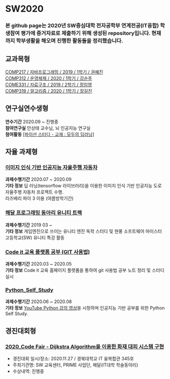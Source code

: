 # SW2020  

### 본 github page는 2020년 SW중심대학 전자공학부 연계전공(IT융합) 학생참여 평가에 증거자료로 제출하기 위해 생성된 repository입니다. 현재까지 학부생활을 해오며 진행한 활동들을 정리했습니다.   

## 교과목형   
[COMP217 / 자바프로그래밍 / 2019 / 1학기 / 권혜진](https://github.com/KwonHyeonSu/2019_1_JavaProgramming)    
[COMP312 / 운영체제 / 2020 / 1학기 / 강순주](https://github.com/KwonHyeonSu/2020_1_Operating_System)   
[COME331 / 자료구조 / 2019 / 2학기 / 정임영](https://github.com/KwonHyeonSu/2019_2_DataStructure)  
[COMP319 / 알고리즘 / 2020 / 1학기 / 장길진](https://github.com/KwonHyeonSu/2020_1_Algorithm)  


## 연구실연수생형  

**연수기간** 2020.09 ~ 진행중  
**참여연구실** 안상태 교수님, 뇌 인공지능 연구실   
**참여활동** [[파이선 스터디 - 교재 : 모두의 딥러닝]](https://github.com/KwonHyeonSu/deep_Learning)  

## 자율 과제형  

### [이미지 인식 기반 인공지능 자율주행 자동차](https://github.com/KwonHyeonSu/Hustar-HAI)  
**과제수행기간** 2020.07 ~ 2020.09    
**기타 정보** 딥 러닝(tensorflow 라이브러리)을 이용한 이미지 인식 기반 인공지능 도로 자율주행 자동차 프로젝트 수행.  
라즈베리 파이 3 이용 (여름방학기간)    

### [해달 프로그래밍 동아리 유니티 트랙](https://github.com/KwonHyeonSu/HAE-U/blob/master/README.md)  

**과제수행기간** 2019 03 ~  
**기타 정보** 게임엔진으로 쓰이는 유니티 엔진 독학 스터디 및 현풍 소프트웨어 마이스터 고등학교(SW) 유니티 특강 활동   

### [Code it 교육 플랫폼 공부 (GIT 사용법)](https://github.com/KwonHyeonSu/HowToGit-Codeit)  
**과제수행기간** 2020.03 ~ 2020.05  
**기타 정보** Code it 교육 홈페이지 플랫폼을 통하여 git 사용법 공부 노트 정리 및 스터디 실시    

### [Python_Self_Study](https://github.com/KwonHyeonSu/Python_Self_Study)
**과제수행기간** 2020.06 ~ 2020.08  
**기타 정보** [YouTube Python 강의 영상](https://www.youtube.com/watch?v=kWiCuklohdY&t=315s)을 시청하며 인공지능 기반 공부를 위한 Python Self Study.    

## 경진대회형

### [2020_Code Fair - Dijkstra Algorithm을 이용한 화재 대피 시스템 구현](https://github.com/KwonHyeonSu/2020_CodeFair)
- 경진대회 일시/장소: 2020.11.27 / 경북대학교 IT 융복합관 345호
- 주최기관명: SW 교육센터, PRIME 사업단, 해달(IT대학 학술동아리)
- 수상내역: 진행중



